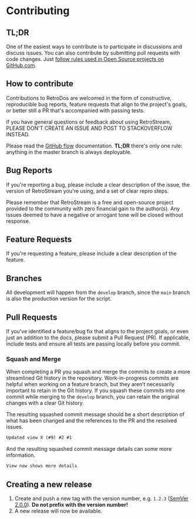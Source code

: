 # Contributing

## TL;DR
One of the easiest ways to contribute is to participate in discussions and discuss issues. You can also contribute by submitting pull requests with code changes.
Just [follow rules used in Open Source projects on GitHub.com](https://guides.github.com/activities/contributing-to-open-source/).

## How to contribute
Contributions to RetroDos are welcomed in the form of constructive, reproducible bug reports, feature requests that align to the project's goals,
or better still a PR that's accompanied with passing tests.

If you have general questions or feedback about using RetroStream, PLEASE DON'T CREATE AN ISSUE AND POST TO STACKOVERFLOW INSTEAD.

Please read the [GitHub flow](https://guides.github.com/introduction/flow/) documentation. **TL;DR** there's only one rule: anything in the master branch is always deployable.

## Bug Reports
If you're reporting a bug, please include a clear description of the issue, the version of RetroStream you're using, and a set of clear repro steps.

Please remember that RetroStream is a free and open-source project provided to the community with zero financial gain to the author(s).
Any issues deemed to have a negative or arrogant tone will be closed without response.

## Feature Requests
If you're requesting a feature, please include a clear description of the feature.

## Branches
All development will happen from the `develop` branch, since the `main` branch is also the production version for the script.

## Pull Requests
If you've identified a feature/bug fix that aligns to the project goals, or even just an addition to the docs, please submit a Pull Request (PR).
If applicable, include tests and ensure all tests are passing locally before you commit.

### Squash and Merge
When completing a PR you squash and merge the commits to create a more streamlined Git history in the repository. Work-in-progress commits are helpful when working on a feature branch, but they aren’t necessarily important to retain in the Git history. If you squash these commits into one commit while merging to the `develop` branch, you can retain the original changes with a clear Git history.

The resulting squashed commit message should be a short description of what has been changed and the references to the PR and the resolved issues.
``` txt
Updated view X (#9) #2 #1
```

And the resulting squashed commit message details can some more information.
``` txt
View now shows more details
```

## Creating a new release

1. Create and push a new tag with the version number, e.g. `1.2.3` ([SemVer 2.0.0](https://semver.org/)). **Do not prefix with the version number!**
2. A new release will now be available.